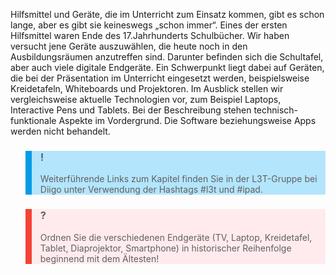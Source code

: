 Hilfsmittel und Geräte, die im Unterricht zum Einsatz kommen, gibt es schon lange, aber es gibt sie keineswegs „schon immer“. Eines der ersten Hilfsmittel waren Ende des 17.Jahrhunderts Schulbücher. Wir haben versucht jene Geräte auszuwählen, die heute noch in den Ausbildungsräumen anzutreffen sind. Darunter befinden sich die Schultafel, aber auch viele digitale Endgeräte. Ein Schwerpunkt liegt dabei auf Geräten, die bei der Präsentation im Unterricht eingesetzt werden, beispielsweise Kreidetafeln, Whiteboards und Projektoren. Im Ausblick stellen wir vergleichsweise aktuelle Technologien vor, zum Beispiel Laptops, Interactive Pens und Tablets. Bei der Beschreibung stehen technisch-funktionale Aspekte im Vordergrund. Die Software beziehungsweise Apps werden nicht behandelt.

<blockquote style="background: #B3E5FC; border-left: 10px solid #039BE5">

### !

Weiterführende Links zum Kapitel finden Sie in der L3T-Gruppe bei Diigo unter Verwendung der Hashtags #l3t und #ipad.

</blockquote>

<blockquote style="background: #FFEBEE; border-left: 10px solid #F44336">

### ?

Ordnen Sie die verschiedenen Endgeräte (TV, Laptop, Kreidetafel, Tablet, Diaprojektor, Smartphone) in historischer Reihenfolge beginnend mit dem Ältesten!

</blockquote>
